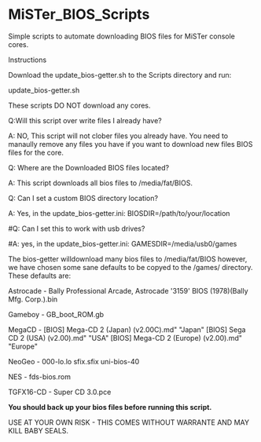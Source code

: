# MiSTer_BIOS_Scripts 
Simple scripts to automate downloading BIOS files for MiSTer console cores.

Instructions

Download the update_bios-getter.sh to the Scripts directory and run:

update_bios-getter.sh

These scripts DO NOT download any cores. 

Q:Will this script over write files I already have?

A: NO, This script will not clober files you already have. You need to manaully remove any files you have if you want to download new files BIOS files for the core.

Q: Where are the Downloaded BIOS files located?

A: This script downloads all bios files to /media/fat/BIOS.

Q: Can I set a custom BIOS directory location?

A: Yes, in the update_bios-getter.ini: BIOSDIR=/path/to/your/location

#Q: Can I set this to work with usb drives?

#A: yes, in the update_bios-getter.ini: GAMESDIR=/media/usb0/games

The bios-getter willdownload many bios files to /media/fat/BIOS however, we have chosen some sane defaults to be copyed to the /games/<console> directory. These defaults are:
  
  Astrocade - Bally Professional Arcade, Astrocade '3159' BIOS (1978)(Bally Mfg. Corp.).bin
  
  Gameboy -   GB_boot_ROM.gb
  
  MegaCD -    [BIOS] Mega-CD 2 (Japan) (v2.00C).md" "Japan"
              [BIOS] Sega CD 2 (USA) (v2.00).md" "USA"
              [BIOS] Mega-CD 2 (Europe) (v2.00).md" "Europe"
 
 NeoGeo -     000-lo.lo
              sfix.sfix
              uni-bios-40
 
 NES -        fds-bios.rom
 
 TGFX16-CD -  Super CD 3.0.pce

**You should back up your bios files before running this script.**

USE AT YOUR OWN RISK - THIS COMES WITHOUT WARRANTE AND MAY KILL BABY SEALS.
